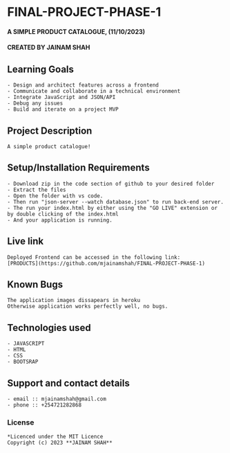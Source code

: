 # FINAL-PROJECT-PHASE-1

#### A SIMPLE PRODUCT CATALOGUE, (11/10/2023)

#### **CREATED BY JAINAM SHAH**

## Learning Goals
    - Design and architect features across a frontend
    - Communicate and collaborate in a technical environment
    - Integrate JavaScript and JSON/API
    - Debug any issues
    - Build and iterate on a project MVP

## Project Description
    A simple product catalogue!

## Setup/Installation Requirements
    - Download zip in the code section of github to your desired folder
    - Extract the files
    - Open the folder with vs code.
    - Then run "json-server --watch database.json" to run back-end server.
    - The run your index.html by either using the "GO LIVE" extension or by double clicking of the index.html
    - And your application is running.
       
## Live link
    Deployed Frontend can be accessed in the following link:
    [PRODUCTS](https://github.com/mjainamshah/FINAL-PROJECT-PHASE-1)   

## Known Bugs
    The application images dissapears in heroku
    Otherwise application works perfectly well, no bugs.

## Technologies used
    - JAVASCRIPT
    - HTML
    - CSS
    - BOOTSRAP

## Support and contact details
    - email :: mjainamshah@gmail.com
    - phone :: +254721282868

### License
    *Licenced under the MIT Licence
    Copyright (c) 2023 **JAINAM SHAH**
